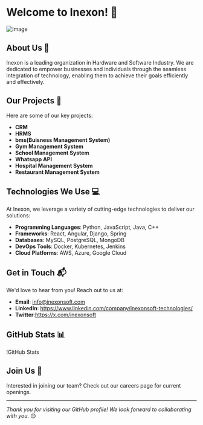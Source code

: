 # Welcome to Inexon! 🚀

![image](https://github.com/user-attachments/assets/1502fc90-92d3-4d75-8a17-23c109e5739d)

## About Us 🌟
Inexon is a leading organization in Hardware and Software Industry. We are dedicated to empower businesses and individuals through the seamless
              integration of technology, enabling them to achieve their goals efficiently and effectively.
      

## Our Projects 📂
Here are some of our key projects:
- **CRM**
- **HRMS**
- **bms(Buisness Management System)**
- **Gym Management System**
- **School Management System**
- **Whatsapp API**
- **Hospital Management System**
- **Restaurant Management System**


## Technologies We Use 💻
At Inexon, we leverage a variety of cutting-edge technologies to deliver our solutions:
- **Programming Languages**: Python, JavaScript, Java, C++
- **Frameworks**: React, Angular, Django, Spring
- **Databases**: MySQL, PostgreSQL, MongoDB
- **DevOps Tools**: Docker, Kubernetes, Jenkins
- **Cloud Platforms**: AWS, Azure, Google Cloud

## Get in Touch 📬
We'd love to hear from you! Reach out to us at:
- **Email**: info@inexonsoft.com
- **LinkedIn**: https://www.linkedin.com/company/inexonsoft-technologies/
- **Twitter**:https://x.com/inexonsoft

  
## GitHub Stats 📊
!GitHub Stats <!-- Replace with your GitHub username -->

## Join Us 💼
Interested in joining our team? Check out our careers page for current openings.

---

*Thank you for visiting our GitHub profile! We look forward to collaborating with you.* 😊
